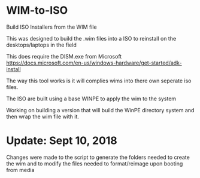 # WIM-to-ISO
Build ISO Installers from the WIM file

This was designed to build the .wim files into a ISO to reinstall on the desktops/laptops in the field

This does require the DISM.exe from Microsoft https://docs.microsoft.com/en-us/windows-hardware/get-started/adk-install

The way this tool works is it will complies wims into there own seperate iso files.

The ISO are built using a base WINPE to apply the wim to the system

Working on building a version that will build the WinPE directory system and then wrap the wim file with it.



# Update: Sept 10, 2018

Changes were made to the script to generate the folders needed to create the wim and to modify the files needed to format/reimage upon booting from media
